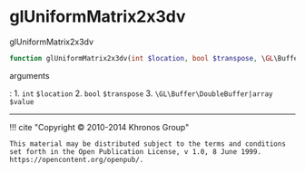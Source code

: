 # glUniformMatrix2x3dv
glUniformMatrix2x3dv

```php
function glUniformMatrix2x3dv(int $location, bool $transpose, \GL\Buffer\DoubleBuffer|array $value) : void
```



arguments

:    1. `int` `$location` 
    2. `bool` `$transpose` 
    3. `\GL\Buffer\DoubleBuffer|array` `$value` 



---
     

!!! cite "Copyright © 2010-2014 Khronos Group"

    This material may be distributed subject to the terms and conditions set forth in the Open Publication License, v 1.0, 8 June 1999. https://opencontent.org/openpub/.
